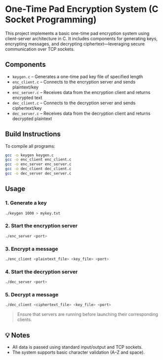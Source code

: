 # One-Time Pad Encryption System (C Socket Programming)

This project implements a basic one-time pad encryption system using client-server architecture in C. It includes components for generating keys, encrypting messages, and decrypting ciphertext—leveraging secure communication over TCP sockets.

## Components

- `keygen.c` – Generates a one-time pad key file of specified length
- `enc_client.c` – Connects to the encryption server and sends plaintext/key
- `enc_server.c` – Receives data from the encryption client and returns encrypted text
- `dec_client.c` – Connects to the decryption server and sends ciphertext/key
- `dec_server.c` – Receives data from the decryption client and returns decrypted plaintext

## Build Instructions

To compile all programs:

```bash
gcc -o keygen keygen.c
gcc -o enc_client enc_client.c
gcc -o enc_server enc_server.c
gcc -o dec_client dec_client.c
gcc -o dec_server dec_server.c
```

## Usage

### 1. Generate a key
```bash
./keygen 1000 > mykey.txt
```

### 2. Start the encryption server
```bash
./enc_server <port>
```

### 3. Encrypt a message
```bash
./enc_client <plaintext_file> <key_file> <port>
```

### 4. Start the decryption server
```bash
./dec_server <port>
```

### 5. Decrypt a message
```bash
./dec_client <ciphertext_file> <key_file> <port>
```

> Ensure that servers are running before launching their corresponding clients.

## 💡 Notes

- All data is passed using standard input/output and TCP sockets.
- The system supports basic character validation (A–Z and space).
